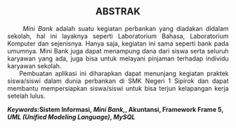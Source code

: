 <h2 align="center">ABSTRAK</h2> 
<p align="justify">
&nbsp;&nbsp;&nbsp;&nbsp;<i> Mini Bank </i> adalah suatu kegiatan perbankan yang diadakan didalam sekolah, hal ini layaknya seperti Laboratorium Bahasa, Laboratorium Komputer dan sejenisnya. Hanya saja, kegiatan ini sama seperti bank pada umumnya. Mini Bank juga dapat menampung dana dari siswa serta seluruh karyawan yang ada, juga bisa untuk melayani pinjaman terhadap individu karyawan sekolah.
<br>
&nbsp;&nbsp;&nbsp;&nbsp;Pembuatan aplikasi ini diharapkan dapat menunjang kegiatan praktek siswa/siswi dalam dunia perbankan di SMK Negeri 1 Sipirok dan dapat membantu mempersiapkan siswa/siswi untuk bisa terjun kelapangan kerja setelah lulus.
</p>
<strong><i>Keywords:</i>Sistem Informasi,<i> Mini Bank,</i>, Akuntansi, Framework Frame 5, <i> UML (Unified Modeling Language)</i>, <i>MySQL</i></strong>
 